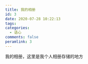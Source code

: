 ```yaml
---
title: 我的相册
id: 3
date: 2020-07-28 10:22:13
tags:
categories:
  - 语心
comments: false
peramlink: 3
---
```


我的相册，这里是我个人相册存储的地方

<script src="https://cdn.jsdelivr.net/npm/vue/dist/vue.min.js"></script>
<script src="http://www.jq22.com/demo/tuupola-jquery_lazyload/jquery.lazyload.js?v=1.9.1"></script>
<div class="photo">
  <div class="ui-timeLine">
    <div v-for="item in items" class="item">
      <div class="date" v-text="item.date"></div>
      <div class="line"></div>
      <div class="dot active"></div>
        <div class="box">
        <div class="cbox">
          <div class="title" v-text="item.title"></div>
          <div class="types">
            <a v-for="imgItem in item.type" :href="`/images${item.imgDate}${imgItem}.jpg`" target="_blank">
							<img src="" alt="" :data-src="`/images${item.imgDate}${imgItem}.jpg`" data-action="zoom">
						</a>
          </div>
        </div>
      </div>
    </div>
    <div class="activeLine" style="height: 100%"></div>
  </div>
</div>

<script type="text/javascript">
(function($) {
  $.fn.uiTimeLine = function() {
    var $timeLine = $(".ui-timeLine");
    var $activeLine = $(".ui-timeLine .activeLine");
    var $dots = $(".ui-timeLine .dot");
    var $cboxs = $(".ui-timeLine .item .cbox");
    return this.each(function() {
      function setActiveLineHeight() {
        let height = $(document).scrollTop() + window.screen.height;
        let j = 0;
        for (let i = 0; i < $dots.length; i++) {
        if ($($dots[i]).offset().top < height) {
            $($($dots[i])).addClass("active");
            $($cboxs[i]).css({
              "left": 0
            });
            j = i;
          } else {
            $($($dots[i])).removeClass("active")
            $($cboxs[i]).css({
              "left": "100vw"
            });
          }
        }
        // $activeLine.css({
        //   "height": $($dots[j]).offset().top - $timeLine.offset().top + 10 + "px"
        // })
      }
      $(window).on('scroll', setActiveLineHeight);
      setActiveLineHeight();
    })
  };

})(jQuery);

</script>

<!-- 
<script>
// 一开始没有滚动的时候，出现在视窗中的图片也会加载
start();

// 当页面开始滚动的时候，遍历图片，如果图片出现在视窗中，就加载图片
var clock; //函数节流
$(window).on('scroll',function(){
  if(clock){
    clearTimeout(clock);
  }
  clock = setTimeout(function(){
    start()
  }, 3000)
})

function start(){
    $('img').not('[data-isLoading]').each(function () {
    if (isShow($(this))) {
      loadImg($(this));
    }
  })
}

// 判断图片是否出现在视窗的函数
function isShow($node){
  return $node.offset().top <= $(window).height()+$(window).scrollTop();
}

// 加载图片的函数，就是把自定义属性data-src 存储的真正的图片地址，赋值给src
function loadImg($img){
  $img.attr('src', $img.attr('data-src'));

  // 已经加载的图片，我给它设置一个属性，值为1，作为标识
  // 弄这个的初衷是因为，每次滚动的时候，所有的图片都会遍历一遍，这样有点浪费，所以做个标识，滚动的时候只遍历哪些还没有加载的图片
  $img.attr('data-isLoading', 1);
}
</script>

<script>

setTimeout(function () {

  let mv = new Vue({
    el: ".ui-timeLine",
    data: {
      placeholder: "百度一下你就知道",
      items: [
        { 
          date: "2020 7/29", 
          title: "我的汉服照/嘿嘿女装照^_^", 
          imgDate: "/2020/7-29/",
          type: 6
        },
        { 
          date: "2020 6/2", 
          title: "南京风景图片", 
          imgDate: "/2020/6-2/",
          type: 15
        },
        { 
          date: "2020 5/28", 
          title: "开始留长发/我的游戏", 
          imgDate: "/2020/5-28/",
          type: 2
        },
         { 
          date: "2019 10/17", 
          title: "和小洋吃饭的照片", 
          imgDate: "/2019/10-17/",
          type: 1
        },
        { 
          date: "2019 10/16", 
          title: "北京市，东城区照片",
          imgDate: "/2019/10-16/",
          type: 8
        },

      ]
    },

    mounted() {
      $(".ui-timeLine").uiTimeLine();
    }
  });
}, 100)
</script>

<style>
.photo {

}

.ui-timeLine {
  padding: 50px 0;
  position: relative;
  overflow: hidden;
}

.ui-timeLine>.item {
  display: block;
  position: relative;
  text-align: justify;
  /* text-justify: newspaper; */
  word-break: break-all;
  padding-left: 70px;
  color: #555;
  padding-right: 10px;
}

.ui-timeLine>.item {
  padding-bottom: 20px
}

.ui-timeLine .active {
  border: 3px solid rgba(132, 43, 171, .8);
}

.ui-timeLine .line, .ui-timeLine>.activeLine {
  position: absolute;
  left: 54px;
  width: 4px;
  height: 100%;
  background-color: #eee;
}

.ui-timeLine .dot {
  z-index: 100;
  display: inline-block;
  position: absolute;
  left: 50px;
  top: 0;
  padding: 3px;
  /* border: 3px solid #eee; */
  border-radius: 20px;
  background-color: #fff;
  box-shadow: 3px 3px 8px #ccc;
  transition: .5s;
}

.ui-timeLine>.item>.box {
  padding: 5px 0;
}

.ui-timeLine>.item::after {
  content: "";
  display: block;
  clear: both;
}

.ui-timeLine>.item .cbox {
  position: relative;
  left: 100vw;
  transition: left 1s;
  padding: 10px;
  border-radius: 10px;
  /* background-image: linear-gradient(45deg, rgba(0, 200, 255, 0.4) 0%, rgba(132, 43, 171, 0.4) 100%); */
  box-shadow: 3px 3px 8px #ccc;
}

.ui-timeLine .date {
  width: 40px;
  font-size: 14px;
  position: absolute;
  left: 10px;
  top: -7px;
}

.ui-timeLine .title {
  font-size: 16px;
  font-weight: 900;
  line-height: 30px;
  padding: 5px 0 10px 0; 
}

.ui-timeLine .types>span {
  font-size: 10px;
  border-radius: 5px;
  padding: 2px 10px;
  margin-right: 10px;
  border: 1px solid #fff;
}

.ui-timeLine>.activeLine {
  background-color: rgba(0, 200, 255, .8);
  z-index: 50;
  top: 50px;
  height: 0;
  max-height: calc(100% - 80px);
  transition: height 1s;
  box-shadow: 3px 3px 2px #eee;
}

.types{
  display: flex;
  flex-wrap: wrap;
}

.types a {
  width: 140px;
  /* height: 280px; */
  /* background-color: rgb(0, 200, 255); */
}

img {
  width: 100%;
  /* height: 100% */
} 
</style>
